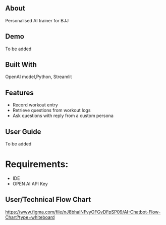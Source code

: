## About

Personalised AI trainer for BJJ

## Demo

To be added

## Built With

OpenAI model,Python, Streamlit

## Features

- Record workout entry
- Retrieve questions from workout logs
- Ask questions with reply from a custom persona

## User Guide

To be added

# Requirements:

- IDE
- OPEN AI API Key

## User/Technical Flow Chart

https://www.figma.com/file/nJ8bhalNFvyOFGvDFpSP09/AI-Chatbot-Flow-Chart?type=whiteboard

